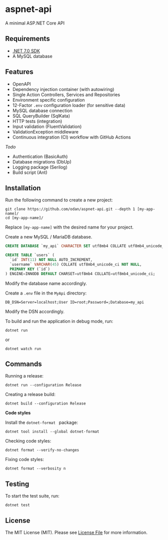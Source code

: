 # aspnet-api

A minimal ASP.NET Core API

## Requirements

* [.NET 7.0 SDK](https://dotnet.microsoft.com/en-us/download/dotnet/7.0)
* A MySQL database

## Features

* OpenAPI
* Dependency injection container (with autowiring)
* Single Action Controllers, Services and Repositories
* Environment specific configuration
* 12-Factor `.env` configuration loader (for sensitive data)
* MySQL database connection
* SQL QueryBuilder (SqlKata)
* HTTP tests (integration)
* Input validation (FluentValidation)
* ValidationException middleware
* Continuous integration (CI) workflow with GitHub Actions

*Todo*

* Authentication (BasicAuth)
* Database migrations (DbUp)
* Logging package (Serilog)
* Build script (Ant)

## Installation

Run the following command to create a new project:

```
git clone https://github.com/odan/aspnet-api.git --depth 1 [my-app-name]/
cd [my-app-name]/
```

Replace `[my-app-name]` with the desired name for your project. 


Create a new MySQL / MariaDB database.

```sql
CREATE DATABASE `my_api` CHARACTER SET utf8mb4 COLLATE utf8mb4_unicode_ci; 

CREATE TABLE `users` (
  `id` INT(11) NOT NULL AUTO_INCREMENT,
  `username` VARCHAR(45) COLLATE utf8mb4_unicode_ci NOT NULL,
  PRIMARY KEY (`id`)
) ENGINE=INNODB DEFAULT CHARSET=utf8mb4 COLLATE=utf8mb4_unicode_ci;
```

Modify the database name accordingly.

Create a `.env` file in the `MyApi` directory:

```env
DB_DSN=Server=localhost;User ID=root;Password=;Database=my_api
```

Modify the DSN accordingly.

To build and run the application in debug mode, run:

```
dotnet run
```

or

```
dotnet watch run
```

## Commands

Running a release:

```
dotnet run --configuration Release
```

Creating a release build:

```
dotnet build --configuration Release
```

**Code styles**

Install the `dotnet-format ` package:

```
dotnet tool install --global dotnet-format 
```

Checking code styles:

```
dotnet format --verify-no-changes
```

Fixing code styles:

```
dotnet format --verbosity n
```

## Testing

To start the test suite, run:

```
dotnet test
```

## License

The MIT License (MIT). Please see [License File](LICENSE) for more information.
